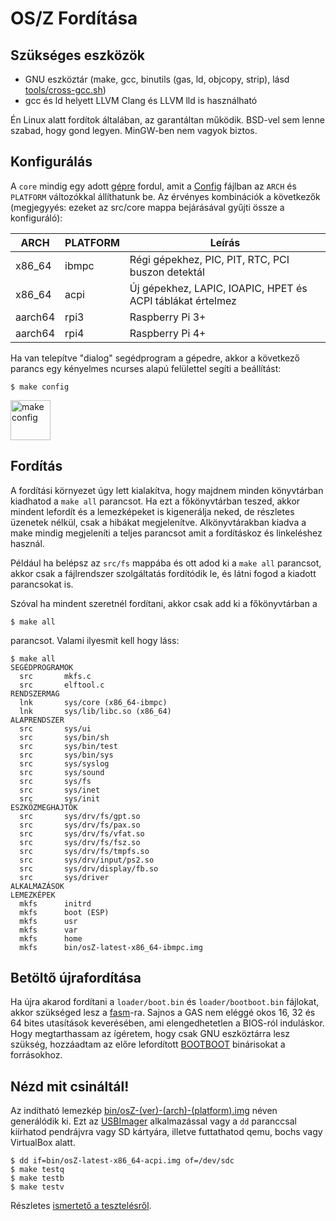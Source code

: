 OS/Z Fordítása
==============

Szükséges eszközök
------------------

- GNU eszköztár (make, gcc, binutils (gas, ld, objcopy, strip), lásd [tools/cross-gcc.sh](https://gitlab.com/bztsrc/osz/blob/master/tools/cross-gcc.sh))
- gcc és ld helyett LLVM Clang és LLVM lld is használható

Én Linux alatt fordítok általában, az garantáltan működik. BSD-vel sem lenne szabad, hogy gond legyen. MinGW-ben nem vagyok biztos.

Konfigurálás
------------

A `core` mindig egy adott [gépre](https://gitlab.com/bztsrc/osz/blob/master/docs/porting.md) fordul, amit a
[Config](https://gitlab.com/bztsrc/osz/blob/master/Config) fájlban az `ARCH` és `PLATFORM` változókkal állíthatunk be.
Az érvényes kombinációk a következők (megjegyyés: ezeket az src/core mappa bejárásával gyűjti össze a konfiguráló):

| ARCH    | PLATFORM | Leírás |
| ------- | -------- | ----------- |
| x86_64  | ibmpc    | Régi gépekhez, PIC, PIT, RTC, PCI buszon detektál |
| x86_64  | acpi     | Új gépekhez, LAPIC, IOAPIC, HPET és ACPI táblákat értelmez |
| aarch64 | rpi3     | Raspberry Pi 3+ |
| aarch64 | rpi4     | Raspberry Pi 4+ |

Ha van telepítve "dialog" segédprogram a gépedre, akkor a következő parancs egy kényelmes ncurses alapú felülettel segíti a beállítást:

```shell
$ make config
```

<img height="64" src="https://gitlab.com/bztsrc/osz/raw/master/docs/oszcfg1.png" alt="make config">


Fordítás
--------

A fordítási környezet úgy lett kialakítva, hogy majdnem minden könyvtárban kiadhatod a `make all` parancsot. Ha ezt a főkönyvtárban
teszed, akkor mindent lefordít és a lemezképeket is kigenerálja neked, de részletes üzenetek nélkül, csak a hibákat megjelenítve.
Alkönyvtárakban kiadva a make mindig megjeleníti a teljes parancsot amit a fordításkoz és linkeléshez használ.

Például ha belépsz az `src/fs` mappába és ott adod ki a `make all` parancsot, akkor csak a fájlrendszer szolgáltatás fordítódik le,
és látni fogod a kiadott parancsokat is.

Szóval ha mindent szeretnél fordítani, akkor csak add ki a főkönyvtárban a

```shell
$ make all
```
parancsot. Valami ilyesmit kell hogy láss:

```
$ make all
SEGÉDPROGRAMOK
  src		mkfs.c
  src		elftool.c
RENDSZERMAG
  lnk		sys/core (x86_64-ibmpc)
  lnk		sys/lib/libc.so (x86_64)
ALAPRENDSZER
  src		sys/ui
  src		sys/bin/sh
  src		sys/bin/test
  src		sys/bin/sys
  src		sys/syslog
  src		sys/sound
  src		sys/fs
  src		sys/inet
  src		sys/init
ESZKÖZMEGHAJTÓK
  src		sys/drv/fs/gpt.so
  src		sys/drv/fs/pax.so
  src		sys/drv/fs/vfat.so
  src		sys/drv/fs/fsz.so
  src		sys/drv/fs/tmpfs.so
  src		sys/drv/input/ps2.so
  src		sys/drv/display/fb.so
  src		sys/driver
ALKALMAZÁSOK
LEMEZKÉPEK
  mkfs		initrd
  mkfs		boot (ESP)
  mkfs		usr
  mkfs		var
  mkfs		home
  mkfs		bin/osZ-latest-x86_64-ibmpc.img
```

Betöltő újrafordítása
---------------------

Ha újra akarod fordítani a `loader/boot.bin` és `loader/bootboot.bin` fájlokat, akkor szükséged lesz a [fasm](http://flatassembler.net)-ra.
Sajnos a GAS nem eléggé okos 16, 32 és 64 bites utasítások keverésében, ami elengedhetetlen a BIOS-ról induláskor. Hogy megtarthassam
az ígéretem, hogy csak GNU eszköztárra lesz szükség, hozzáadtam az előre lefordított [BOOTBOOT](https://gitlab.com/bztsrc/bootboot)
binárisokat a forrásokhoz.

Nézd mit csináltál!
-------------------

Az indítható lemezkép [bin/osZ-(ver)-(arch)-(platform).img](https://gitlab.com/bztsrc/osz/blob/master/bin) néven generálódik ki. Ezt az
[USBImager](https://gitlab.com/bztsrc/usbimager) alkalmazással vagy a `dd` paranccsal kiírhatod pendrájvra vagy SD kártyára, illetve
futtathatod qemu, bochs vagy VirtualBox alatt.

```
$ dd if=bin/osZ-latest-x86_64-acpi.img of=/dev/sdc
$ make testq
$ make testb
$ make testv
```

Részletes [ismertető a tesztelésről](https://gitlab.com/bztsrc/osz/blob/master/docs/howto1-testing.md).
